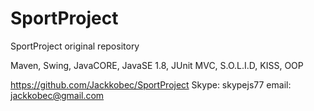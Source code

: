 # SportProject
SportProject original repository

Maven, Swing, JavaCORE, JavaSE 1.8, JUnit
MVC, S.O.L.I.D, KISS, OOP

https://github.com/Jackkobec/SportProject
Skype: skypejs77
email: jackkobec@gmail.com
